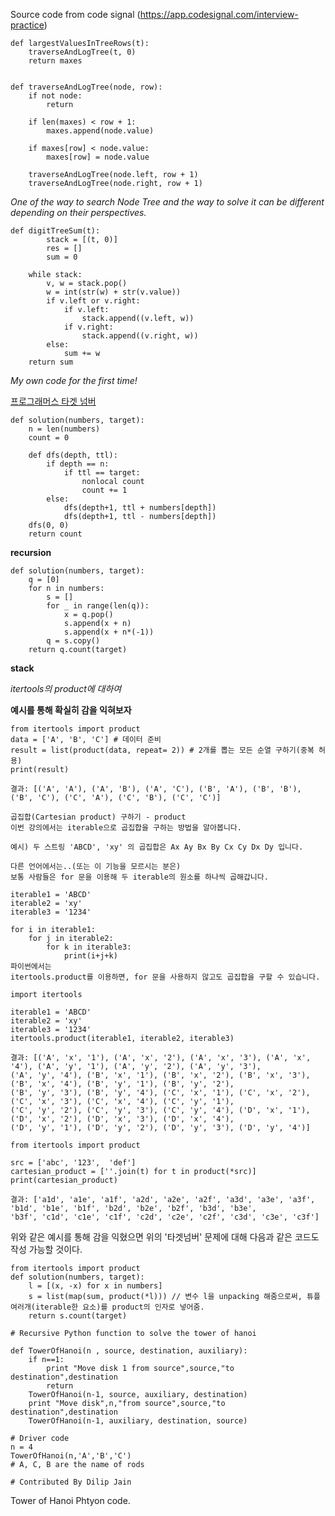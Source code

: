 Source code from code signal (https://app.codesignal.com/interview-practice)


    def largestValuesInTreeRows(t):
        traverseAndLogTree(t, 0)
        return maxes


    def traverseAndLogTree(node, row):
        if not node:
            return

        if len(maxes) < row + 1:
            maxes.append(node.value)

        if maxes[row] < node.value:
            maxes[row] = node.value

        traverseAndLogTree(node.left, row + 1)
        traverseAndLogTree(node.right, row + 1)
    
*One of the way to search Node Tree and the way to solve it can be different depending on their perspectives.*

```
def digitTreeSum(t):
        stack = [(t, 0)]
        res = []
        sum = 0

    while stack:
        v, w = stack.pop()
        w = int(str(w) + str(v.value))
        if v.left or v.right:
            if v.left:
                stack.append((v.left, w))
            if v.right:
                stack.append((v.right, w))
        else:
            sum += w
    return sum
```
*My own code for the first time!*

[프로그래머스 타겟 넘버](https://programmers.co.kr/learn/courses/30/parts/12421)
```
def solution(numbers, target):
    n = len(numbers)
    count = 0
    
    def dfs(depth, ttl):
        if depth == n:
            if ttl == target:
                nonlocal count
                count += 1
        else:
            dfs(depth+1, ttl + numbers[depth])
            dfs(depth+1, ttl - numbers[depth])
    dfs(0, 0)
    return count
```
**recursion**

```
def solution(numbers, target):
    q = [0]
    for n in numbers:
        s = []
        for _ in range(len(q)):
            x = q.pop()
            s.append(x + n)
            s.append(x + n*(-1))
        q = s.copy()
    return q.count(target)
```
**stack**

_itertools의 product에 대하여_ 

**예시를 통해 확실히 감을 익혀보자**

```
from itertools import product
data = ['A', 'B', 'C'] # 데이터 준비
result = list(product(data, repeat= 2)) # 2개를 뽑는 모든 순열 구하기(중복 허용)
print(result)

결과: [('A', 'A'), ('A', 'B'), ('A', 'C'), ('B', 'A'), ('B', 'B'), ('B', 'C'), ('C', 'A'), ('C', 'B'), ('C', 'C')]
```

```
곱집합(Cartesian product) 구하기 - product
이번 강의에서는 iterable으로 곱집합을 구하는 방법을 알아봅니다.

예시) 두 스트링 'ABCD', 'xy' 의 곱집합은 Ax Ay Bx By Cx Cy Dx Dy 입니다.

다른 언어에서는..(또는 이 기능을 모르시는 분은)
보통 사람들은 for 문을 이용해 두 iterable의 원소를 하나씩 곱해갑니다.

iterable1 = 'ABCD'
iterable2 = 'xy'
iterable3 = '1234'

for i in iterable1:
    for j in iterable2:
        for k in iterable3:
            print(i+j+k)
파이썬에서는
itertools.product를 이용하면, for 문을 사용하지 않고도 곱집합을 구할 수 있습니다.

import itertools

iterable1 = 'ABCD'
iterable2 = 'xy'
iterable3 = '1234'
itertools.product(iterable1, iterable2, iterable3)

결과: [('A', 'x', '1'), ('A', 'x', '2'), ('A', 'x', '3'), ('A', 'x', '4'), ('A', 'y', '1'), ('A', 'y', '2'), ('A', 'y', '3'), 
('A', 'y', '4'), ('B', 'x', '1'), ('B', 'x', '2'), ('B', 'x', '3'), ('B', 'x', '4'), ('B', 'y', '1'), ('B', 'y', '2'),
('B', 'y', '3'), ('B', 'y', '4'), ('C', 'x', '1'), ('C', 'x', '2'), ('C', 'x', '3'), ('C', 'x', '4'), ('C', 'y', '1'),
('C', 'y', '2'), ('C', 'y', '3'), ('C', 'y', '4'), ('D', 'x', '1'), ('D', 'x', '2'), ('D', 'x', '3'), ('D', 'x', '4'), 
('D', 'y', '1'), ('D', 'y', '2'), ('D', 'y', '3'), ('D', 'y', '4')]
```

```
from itertools import product

src = ['abc', '123',  'def']
cartesian_product = [''.join(t) for t in product(*src)]
print(cartesian_product)

결과: ['a1d', 'a1e', 'a1f', 'a2d', 'a2e', 'a2f', 'a3d', 'a3e', 'a3f', 'b1d', 'b1e', 'b1f', 'b2d', 'b2e', 'b2f', 'b3d', 'b3e',
'b3f', 'c1d', 'c1e', 'c1f', 'c2d', 'c2e', 'c2f', 'c3d', 'c3e', 'c3f']
```

위와 같은 예시를 통해 감을 익혔으면 위의 '타겟넘버' 문제에 대해 다음과 같은 코드도 작성 가능할 것이다.

```
from itertools import product
def solution(numbers, target):
    l = [(x, -x) for x in numbers]
    s = list(map(sum, product(*l))) // 변수 l을 unpacking 해줌으로써, 튜플 여러개(iterable한 요소)를 product의 인자로 넣어줌.
    return s.count(target)
```


```
# Recursive Python function to solve the tower of hanoi 
  
def TowerOfHanoi(n , source, destination, auxiliary): 
    if n==1: 
        print "Move disk 1 from source",source,"to destination",destination 
        return
    TowerOfHanoi(n-1, source, auxiliary, destination) 
    print "Move disk",n,"from source",source,"to destination",destination 
    TowerOfHanoi(n-1, auxiliary, destination, source) 
          
# Driver code 
n = 4
TowerOfHanoi(n,'A','B','C')  
# A, C, B are the name of rods 
  
# Contributed By Dilip Jain 
```

Tower of Hanoi Phtyon code.
